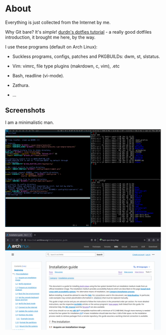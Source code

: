 # About

Everything is just collected from the Internet by me.

Why Git bare? It's _simple_! [durdn's dotfies
tutorial](https://www.atlassian.com/git/tutorials/dotfiles "durdn's
tutorial") - a really good dotfiles introduction, it brought me here, by
the way.

I use these programs (default on Arch Linux):

  - Suckless programs, configs, patches and PKGBUILDs: dwm, st,
    slstatus.

  - Vim: vimrc, file type plugins (makrdown, c, vim), .etc

  - Bash, readline (vi-mode).

  - Zathura.

  - ...

## Screenshots

I am a minimalistic man.

![terminals](./pictures/assets/terminals.png?raw=true "terminals")

![browser](./pictures/assets/browser.png?raw=true "browsers")

